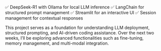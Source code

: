 ✅ DeepSeek-R1 with Ollama for local LLM inference
✅ LangChain for structured prompt management
✅ Streamlit for an interactive UI
✅ Session management for contextual responses

This project serves as a foundation for understanding LLM deployment, structured prompting, and AI-driven coding assistance. Over the next two weeks, I’ll be exploring advanced functionalities such as fine-tuning, memory management, and multi-modal integration.
